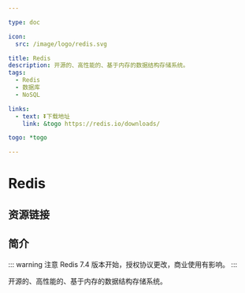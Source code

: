 ```yaml
---

type: doc

icon:
  src: /image/logo/redis.svg

title: Redis
description: 开源的、高性能的、基于内存的数据结构存储系统。
tags:
  - Redis
  - 数据库
  - NoSQL

links:
  - text: ⏬下载地址
    link: &togo https://redis.io/downloads/

togo: *togo

---
```


<ShowLogo />

# Redis

<ShowTags />

<ShowBreadcrumb />

## 资源链接

<ShowLinks />

## 简介

::: warning 注意
Redis 7.4 版本开始，授权协议更改，商业使用有影响。
:::

开源的、高性能的、基于内存的数据结构存储系统。
